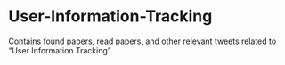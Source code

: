 # User-Information-Tracking
Contains found papers, read papers, and other relevant tweets related to “User Information Tracking”.
